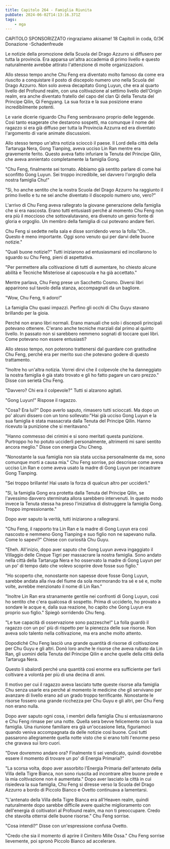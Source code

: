 ```yaml
---
title: Capitolo 264 - Famiglia Riunita
pubDate: 2024-06-02T14:13:16.371Z
tags:
    - mga
---
```

                
CAPITOLO SPONSORIZZATO ringraziamo akisame!
18 Capitoli in coda, 0/3€ Donazione
-Schadenfreude 


Le notizie della promozione della Scuola del Drago Azzurro si diffusero per tutta la provincia. Era apparsa un'altra accademia di primo livello e questo naturalmente avrebbe attirato l'attenzione di molte organizzazioni.


Allo stesso tempo anche Chu Feng era diventato molto famoso da come era riuscito a conquistare il posto di discepolo numero uno nella Scuola del Drago Azzurro. Non solo aveva decapitato Gong Luyun, che era al quarto livello del Profound realm, con una coltivazione al settimo livello dell'Origin realm, era anche diventato fratello del capo del clan Qi della Tenuta del Principe Qilin, Qi Fengyang. La sua forza e la sua posizione erano incredibilmente potenti.


Le varie dicerie riguardo Chu Feng sembravano proprio delle leggende. Così tanto esagerate che destarono sospetti, ma comunque il nome del ragazzo si era già diffuso per tutta la Provincia Azzurra ed era diventato l'argomento di varie animate discussioni.


Allo stesso tempo un'altra notizia scioccò il paese. Il Lord della città della Tartaruga Nera, Gong Tianping, aveva ucciso Lin Ran mentre era gravemente ferito. Questo aveva fatto infuriare la Tenuta del Principe Qilin, che aveva annientato completamente la famiglia Gong.


"Chu Feng, finalmente sei tornato. Abbiamo già sentito parlare di come hai sconfitto Gong Luyun. Sei troppo incredibile, sei davvero l'orgoglio della nostra famiglia Chu!"


"Sì, ho anche sentito che la nostra Scuola del Drago Azzurro ha raggiunto il primo livello e tu ne sei anche diventato il discepolo numero uno, vero?"


L'arrivo di Chu Feng aveva rallegrato la giovane generazione della famiglia che si era nascosta. Erano tutti entusiasti perché al momento Chu Feng non era più il moccioso che sottovalutavano, era divenuto un genio fonte di gloria e orgoglio. Un membro della famiglia di cui potevano andare fieri.


Chu Feng si sedette nella sala e disse sorridendo verso la folla:"Oh... Questo è meno importante. Oggi sono venuto qui per darvi delle buone notizie."


"Quali buone notizie?" Tutti iniziarono ad entusiasmarsi ed incollarono lo sguardo su Chu Feng, pieni di aspettativa.


"Per permettere alla coltivazione di tutti di aumentare, ho chiesto alcune abilità e Tecniche Misteriose al caposcuola e ha già accettato."


Mentre parlava, Chu Feng prese un Sacchetto Cosmo. Diversi libri apparirono sul tavolo della stanza, accompagnati da un bagliore.


"Wow, Chu Feng, ti adoro!"


La famiglia Chu quasi impazzì. Perfino gli occhi di Chu Guyu stavano brillando per la gioia.


Perché non erano libri normali. Erano manuali che solo i discepoli principali potevano ottenere. C'erano anche tecniche marziali dal primo al quinto livello. In passato non si sarebbero nemmeno sognati di toccare quei libri. Come potevano non essere entusiasti?


Allo stesso tempo, non poterono trattenersi dal guardare con gratitudine Chu Feng, perché era per merito suo che potevano godere di questo trattamento.


"Inoltre ho un'altra notizia. Vorrei dirvi che il colpevole che ha danneggiato la nostra famiglia è già stato trovato e gli ho fatto pagare un caro prezzo." Disse con serietà Chu Feng.


"Davvero? Chi era il colpevole?" Tutti si alzarono agitati.


"Gong Luyun!" Rispose il ragazzo.


"Cosa? Era lui?" Dopo averlo saputo, rimasero tutti scioccati. Ma dopo un po' alcuni dissero con un tono sollevato:"Hai già ucciso Gong Luyun e la sua famiglia è stata massacrata dalla Tenuta del Principe Qilin. Hanno ricevuto la punizione che si meritavano."


"Hanno commesso dei crimini e si sono meritati questa punizione. Purtroppo ho ho potuto ucciderli personalmente, altrimenti mi sarei sentito ancora meglio." Disse con energia Chu Cheng.


"Nonostante la sua famiglia non sia stata uccisa personalmente da me, sono comunque morti a causa mia." Chu Feng sorrise, poi descrisse come aveva ucciso Lin Ran e come aveva usato la madre di Gong Luyun per incastrare Gong Tianping.


"Sei troppo brillante! Hai usato la forza di qualcun altro per ucciderli."


"Sì, la famiglia Gong era protetta dalla Tenuta del Principe Qilin, se l'avessimo davvero sterminata allora sarebbero intervenuti. In questo modo invece la Tenuta stessa ha preso l'iniziativa di distruggere la famiglia Gong. Troppo impressionante."


Dopo aver saputo la verità, tutti iniziarono a rallegrarsi.


"Chu Feng, il rapporto tra Lin Ran e la madre di Gong Luyun era così nascosto e nemmeno Gong Tianping e suo figlio non ne sapevano nulla. Come lo sapevi?" Chiese con curiosità Chu Guyu.


"Eheh. All'inizio, dopo aver saputo che Gong Luyun aveva ingaggiato il Villaggio delle Cinque Tigri per massacrare la nostra famiglia. Sono andato nella città della Tartaruga Nera e ho osservato la madre di Gong Luyun per un po' di tempo dato che volevo scoprire dove fosse suo figlio."


"Ho scoperto che, nonostante non sapesse dove fosse Gong Luyun, sarebbe andata alla riva del fiume da sola mormorando tra sé e sé e, molte volte, avrebbe menzionato il nome di Lin Ran."


"Inoltre Lin Ran era stranamente gentile nei confronti di Gong Luyun, così ho sentito che c'era qualcosa di sospetto. Prima di ucciderlo, ho provato a sondare le acque e, dalla sua reazione, ho capito che Gong Luyun era proprio suo figlio." Spiegò sorridendo Chu feng.


"Le tue capacità di osservazione sono pazzesche!" La folla guardò il ragazzo con un po' più di rispetto per la pienezza delle sue risorse. Non aveva solo talento nella coltivazione, ma era anche molto attento.


Dopodiché Chu Feng lasciò una grande quantità di risorse di coltivazione per Chu Guyu e gli altri. Donò loro anche le risorse che aveva rubato da Lin Ran, gli uomini della Tenuta del Principe Qilin e anche quelle della città della Tartaruga Nera.


Questo li sbalordì perché una quantità così enorme era sufficiente per farli coltivare a volontà per più di una decina di anni.


Il motivo per cui il ragazzo aveva lasciato tutte queste risorse alla famiglia Chu senza usarle era perché al momento le medicine che gli servivano per avanzare di livello erano ad un grado troppo terrificante. Nonostante le risorse fossero una grande ricchezza per Chu Guyu e gli altri, per Chu Feng non erano nulla.


Dopo aver saputo ogni cosa, i membri della famiglia Chu si entusiasmarono e Chu Feng rimase per una notte. Quella sera bevve felicemente con la sua famiglia. Una riunione familiare era già un'occasione lieta, figuriamoci quando veniva accompagnata da delle notizie così buone. Così tutti passarono allegramente quella notte visto che si erano tolti l'enorme peso che gravava sui loro cuori.


"Dove dovremmo andare ora? Finalmente ti sei vendicato, quindi dovrebbe essere il momento di trovare un po' di Energia Primaria?"


"La scorsa volta, dopo aver assorbito l'Energia Primaria dell'antenato della Villa della Tigre Bianca, non sono riuscita ad incontrare altre buone prede e la mia coltivazione non è aumentata." Dopo aver lasciato la città in cui risiedeva la sua famiglia, Chu Feng si diresse verso la Scuola del Drago Azzurro a bordo di Piccolo Bianco e Ovetto continuava a lamentarsi.


"L'antenato della Villa della Tigre Bianca era all'Heaven realm, quindi naturalmente dopo sarebbe difficile avere qualche miglioramento con dell'energia di coltivatori al Profound realm, ma non ti preoccupare. Credo che stavolta otterrai delle buone risorse." Chu Feng sorrise.


"Cosa intendi?" Disse con un'espressione confusa Ovetto.


"Credo che sia il momento di aprire il Cimitero Mille Ossa." Chu Feng sorrise lievemente, poi spronò Piccolo Bianco ad accelerare.





